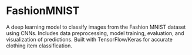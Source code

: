# FashionMNIST
A deep learning model to classify images from the Fashion MNIST dataset using CNNs. Includes data preprocessing, model training, evaluation, and visualization of predictions. Built with TensorFlow/Keras for accurate clothing item classification.
